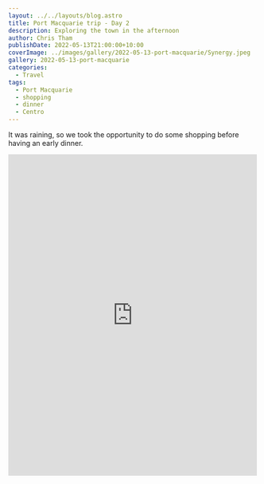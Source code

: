 ```yaml
---
layout: ../../layouts/blog.astro
title: Port Macquarie trip - Day 2
description: Exploring the town in the afternoon
author: Chris Tham
publishDate: 2022-05-13T21:00:00+10:00
coverImage: ../images/gallery/2022-05-13-port-macquarie/Synergy.jpeg
gallery: 2022-05-13-port-macquarie
categories:
  - Travel
tags:
  - Port Macquarie
  - shopping
  - dinner
  - Centro
---
```


It was raining, so we took the opportunity to do some shopping before having an early dinner.

<iframe src="https://www.facebook.com/plugins/post.php?href=https%3A%2F%2Fwww.facebook.com%2Fchris1.tham%2Fposts%2Fpfbid02Ggs5ugGFfgr8PWJxbBAGiXBYavnDFzgHygbFxw1R7LUcgSpWQzdhE4yhegTLgjd3l&show_text=true&width=500" width="500" height="645" style="border:none;overflow:hidden" scrolling="no" frameborder="0" allowfullscreen="true" allow="autoplay; clipboard-write; encrypted-media; picture-in-picture; web-share"></iframe>